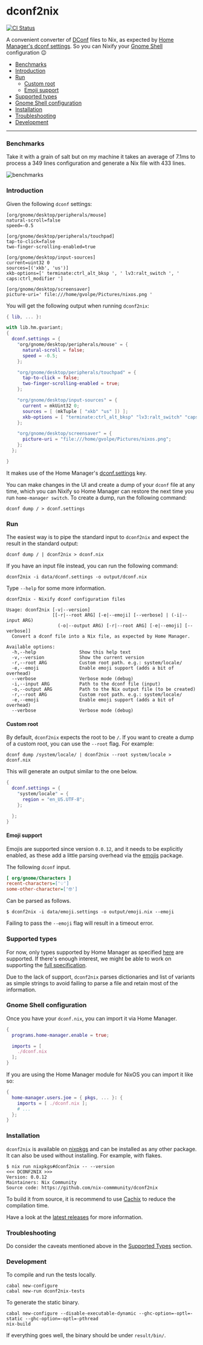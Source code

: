 # dconf2nix

[![CI Status](https://github.com/nix-commmunity/dconf2nix/workflows/Haskell%20CI/badge.svg)](https://github.com/nix-commmunity/dconf2nix/actions)

A convenient converter of [DConf](https://wiki.gnome.org/Projects/dconf) files to Nix, as expected by [Home Manager's dconf settings](https://rycee.gitlab.io/home-manager/options.html#opt-dconf.settings). So you can Nixify your [Gnome Shell](https://wiki.gnome.org/Projects/GnomeShell) configuration :wink:

<!--ts-->
* [Benchmarks](#benchmarks)
* [Introduction](#introduction)
* [Run](#run)
  * [Custom root](#custom-root)
  * [Emoji support](#emoji-support)
* [Supported types](#supported-types)
* [Gnome Shell configuration](#gnome-shell-configuration)
* [Installation](#installation)
* [Troubleshooting](#troubleshooting)
* [Development](#development)
<!--te-->

---

### Benchmarks

Take it with a grain of salt but on my machine it takes an average of 7.1ms to process a 349 lines configuration and generate a Nix file with 433 lines.

![benchmarks](img/benchmarks.png)

### Introduction

Given the following `dconf` settings:

```init
[org/gnome/desktop/peripherals/mouse]
natural-scroll=false
speed=-0.5

[org/gnome/desktop/peripherals/touchpad]
tap-to-click=false
two-finger-scrolling-enabled=true

[org/gnome/desktop/input-sources]
current=uint32 0
sources=[('xkb', 'us')]
xkb-options=[' terminate:ctrl_alt_bksp ', ' lv3:ralt_switch ', ' caps:ctrl_modifier ']

[org/gnome/desktop/screensaver]
picture-uri=' file:///home/gvolpe/Pictures/nixos.png '
```

You will get the following output when running `dconf2nix`:

```nix
{ lib, ... }:

with lib.hm.gvariant;
{
  dconf.settings = {
    "org/gnome/desktop/peripherals/mouse" = {
      natural-scroll = false;
      speed = -0.5;
    };

    "org/gnome/desktop/peripherals/touchpad" = {
      tap-to-click = false;
      two-finger-scrolling-enabled = true;
    };

    "org/gnome/desktop/input-sources" = {
      current = mkUint32 0;
      sources = [ (mkTuple [ "xkb" "us" ]) ];
      xkb-options = [ "terminate:ctrl_alt_bksp" "lv3:ralt_switch" "caps:ctrl_modifier" ];
    };

    "org/gnome/desktop/screensaver" = {
      picture-uri = "file:///home/gvolpe/Pictures/nixos.png";
    };
  };

}
```

It makes use of the Home Manager's [dconf.settings](https://rycee.gitlab.io/home-manager/options.html#opt-dconf.settings) key.

You can make changes in the UI and create a dump of your `dconf` file at any time, which you can Nixify so Home Manager can restore the next time you run `home-manager switch`. To create a dump, run the following command:

```shell
dconf dump / > dconf.settings
```

### Run

The easiest way is to pipe the standard input to `dconf2nix` and expect the result in the standard output:

```shell
dconf dump / | dconf2nix > dconf.nix
```

If you have an input file instead, you can run the following command:

```shell
dconf2nix -i data/dconf.settings -o output/dconf.nix
```

Type `--help` for some more information.

```shell
dconf2nix - Nixify dconf configuration files

Usage: dconf2nix [-v|--version] 
                 [[-r|--root ARG] [-e|--emoji] [--verbose] | (-i|--input ARG)
                   (-o|--output ARG) [-r|--root ARG] [-e|--emoji] [--verbose]]
  Convert a dconf file into a Nix file, as expected by Home Manager.

Available options:
  -h,--help                Show this help text
  -v,--version             Show the current version
  -r,--root ARG            Custom root path. e.g.: system/locale/
  -e,--emoji               Enable emoji support (adds a bit of overhead)
  --verbose                Verbose mode (debug)
  -i,--input ARG           Path to the dconf file (input)
  -o,--output ARG          Path to the Nix output file (to be created)
  -r,--root ARG            Custom root path. e.g.: system/locale/
  -e,--emoji               Enable emoji support (adds a bit of overhead)
  --verbose                Verbose mode (debug)
```

#### Custom root

By default, `dconf2nix` expects the root to be `/`. If you want to create a dump of a custom root, you can use the `--root` flag. For example:

```shell
dconf dump /system/locale/ | dconf2nix --root system/locale > dconf.nix
```

This will generate an output similar to the one below.

```nix
{
  dconf.settings = {
    "system/locale" = {
      region = "en_US.UTF-8";
    };

  };
}
```

#### Emoji support

Emojis are supported since version `0.0.12`, and it needs to be explicitly enabled, as these add a little parsing overhead via the [emojis](https://hackage.haskell.org/package/emojis) package.

The following `dconf` input.

```ini
[ org/gnome/Characters ]
recent-characters=['💡']
some-other-character=['🤓']
```

Can be parsed as follows.

```console 
$ dconf2nix -i data/emoji.settings -o output/emoji.nix --emoji
```

Failing to pass the `--emoji` flag will result in a timeout error.

### Supported types

For now, only types supported by Home Manager as specified [here](https://github.com/rycee/home-manager/blob/master/modules/lib/gvariant.nix) are supported. If there's enough interest, we might be able to work on supporting the [full specification](https://docs.gtk.org/glib/gvariant-text.html).

Due to the lack of support, `dconf2nix` parses dictionaries and list of variants as simple strings to avoid failing to parse a file and retain most of the information.

### Gnome Shell configuration

Once you have your `dconf.nix`, you can import it via Home Manager.

```nix
{
  programs.home-manager.enable = true;

  imports = [
    ./dconf.nix
  ];
}
```

If you are using the Home Manager module for NixOS you can import it like so:

```nix
{
  home-manager.users.joe = { pkgs, ... }: {
    imports = [ ./dconf.nix ];
	# ...
  };
}
```

### Installation

`dconf2nix` is available on [nixpkgs](https://github.com/NixOS/nixpkgs) and can be installed as any other package. It can also be used without installing. For example, with flakes.

```console 
$ nix run nixpkgs#dconf2nix -- --version
<<< DCONF2NIX >>>
Version: 0.0.12
Maintainers: Nix Community
Source code: https://github.com/nix-commmunity/dconf2nix
```

To build it from source, it is recommend to use [Cachix](https://app.cachix.org/cache/dconf2nix) to reduce the compilation time.

Have a look at the [latest releases](https://github.com/nix-commmunity/dconf2nix/releases) for more information.

### Troubleshooting

Do consider the caveats mentioned above in the [Supported Types](#supported-types) section.

### Development

To compile and run the tests locally.

```shell
cabal new-configure
cabal new-run dconf2nix-tests
```

To generate the static binary.

```shell
cabal new-configure --disable-executable-dynamic --ghc-option=-optl=-static --ghc-option=-optl=-pthread
nix-build
```

If everything goes well, the binary should be under `result/bin/`.
